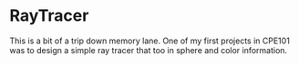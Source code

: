 # RayTracer
This is a bit of a trip down memory lane. One of my first projects in CPE101 was to design a simple ray tracer that too in sphere and color information.
